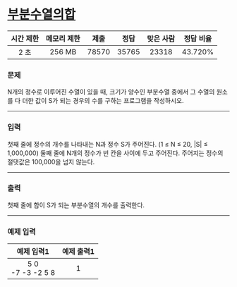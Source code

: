 # [부분수열의합](https://www.acmicpc.net/problem/1182)

<div align = center>

| 시간 제한 | 메모리 제한 | 제출  | 정답  | 맞은 사람 | 정답 비율 |
| :-------: | :---------: | :---: | :---: | :-------: | :-------: |
|   2 초    |   256 MB    | 78570 | 35765 |   23318   |  43.720%  |

</div>

### 문제

N개의 정수로 이루어진 수열이 있을 때, 크기가 양수인 부분수열 중에서 그 수열의 원소를 다 더한 값이 S가 되는 경우의 수를 구하는 프로그램을 작성하시오.

---

### 입력

첫째 줄에 정수의 개수를 나타내는 N과 정수 S가 주어진다. (1 ≤ N ≤ 20, |S| ≤ 1,000,000) 둘째 줄에 N개의 정수가 빈 칸을 사이에 두고 주어진다. 주어지는 정수의 절댓값은 100,000을 넘지 않는다.

---

### 출력

첫째 줄에 합이 S가 되는 부분수열의 개수를 출력한다.

---

### 예제 입력

|      예제 입력1      | 예제 출력1 |
| :------------------: | :--------: |
| 5 0<br/>-7 -3 -2 5 8 |     1      |
